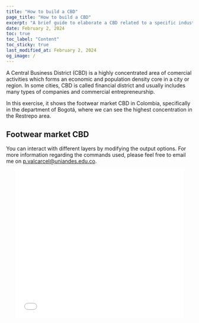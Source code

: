 ```yaml
---
title: "How to build a CBD"
page_title: "How to build a CBD"
excerpt: "A brief guide to elaborate a CBD related to a specific industry"
date: February 2, 2024
toc: true
toc_label: "Content"
toc_sticky: true
last_modified_at: February 2, 2024
og_image: /
---
```



A Central Business District (CBD) is a highly concentrated area of comercial activities which forms an economic and population density core in a city or region. In some cities, CBD is called financial district and usually includes many types of companies and commercial entrepreneurship. 

In this exercise, it shows the footwear market CBD in Colombia, specifically in the department of Bogotá, where we can see the highest concentration in the Restrepo area.

## Footwear market CBD

You can interact with different layers by modifying the output options. For more information regarding the commands used, please feel free to email me on <a href="mailto:p.valcarcel@uniandes.edu.co">p.valcarcel@uniandes.edu.co</a>.

<div style="margin: auto; width: 90%;">
    <!-- Código HTML de tu gráfico -->
    <iframe src="\assets\Shapes\CBD_Map.html" width="100%" height="400" frameborder="0"></iframe>
</div>



